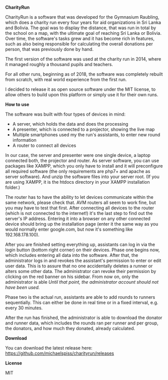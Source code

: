 **CharityRun**

CharityRun is a software that was developed for the Gymnasium Raubling, which
does a charity run every four years for aid organizations in Sri Lanka and Bolivia.
The goal was to display the distance, that was run in total by the school
on a map, with the ultimate goal of reaching Sri Lanka or Bolivia. Over time,
the software's tasks grew and it has become rich in features, such as also being
responsible for calculating the overall donations per person, that was previously done by hand.

The first version of the software was used at the charity run in 2014, where it managed roughly a thousand
pupils and teachers.

For all other runs, beginning as of 2018, the software was completely rebuilt
from scratch, with real world experience from the first run.

I decided to release it as open source software under the MIT license, to allow
others to build upon this platform or simply use it for their own runs.

**How to use**

The software was built with four types of devices in mind:

* A server, which holds the data and does the processing
* A presenter, which is connected to a projector, showing the live map
* Multiple smartphones used my the run's assistants, to enter new round information
* A router to connect all devices

In our case, the server and presenter were one single device, a laptop connected both, the projector and router.
As server software, you can use packages like XAMPP, which you only have to install and it will
preconfigure all required software (the only requirements are php7+ and apache as server software).
And unzip the software files into your server root. (If you are using XAMPP, it is the htdocs directory
in your XAMPP installation folder.)

The router has to have the ability to let devices communicate within the same network, please check that.
AVM routers all seem to work fine, but you may have to test that first.
After connecting all devices to the router (which is not connected to the internet!) it's
the last step to find out the server's IP address. Entering it into a browser on any other connected device should
bring up the installation page (enter it the same way as you would normally enter google.com, but now it's something like
192.168.178.100).

After you are finished setting everything up, assistants can log in via the login button (bottom right corner) on their
devices. Phase one begins now, which includes entering all data into the software.
After that, the administrator logs in and revokes the assistant's permission to enter or edit user data. This
is to assure that no one accidentally deletes a runner or alters some other data. The administrator can revoke their permission
by clicking on the red banner on his sidebar. From now on, only the administrator is able 
_Until that point, the administrator account should not have been used._

Phase two is the actual run, assistants are able to add rounds to runners sequentially. This can either be done in real time
or in a fixed interval, e.g. every 30 minutes.

After the run has finished, the administrator is able to download the donator and runner data, which
includes the rounds ran per runner and per group, the donators, and how much they donated, already calculated.

**Download**

You can download the latest release here:
https://github.com/michaelspiss/charityrun/releases

**License**

MIT